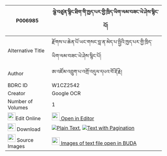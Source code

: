 |P006985|ལྕེ་བཙུན་སྙིང་ཐིག་གི་ཁྱད་པར་གྱི་ཁྲིད་ཡིག་ལམ་བཟང་ཡེ་ཤེས་སྙིང་པོ། 
| --- | --- 
|Alternative Title |རྫོགས་པ་ཆེན་པོ་ཡང་གསང་བླ་ན་མེད་པ་སྤྱིའི་ཁྱད་པར་གྱི་ཁྲིད་ཡིག་ལམ་བཟང་ཡེ་ཤེས་སྙིང་པོ།
|Author| ཨ་འཛོམ་འབྲུག་པ་འགྲོ་འདུལ་དཔའ་བོ་རྡོ་རྗེ།
|BDRC ID | W1CZ2542
|Creator | Google OCR
|Number of Volumes| 1
|<img width="25" src="https://img.icons8.com/color/25/000000/edit-property.png">Edit Online| [<img width="25" src="https://avatars.githubusercontent.com/u/45091458?s=200&v=4"> Open in Editor](http://editor.openpecha.org/P006985)
|<img width="25" src="https://img.icons8.com/fluent/48/000000/download-2.png"/>  Download | [![](https://img.icons8.com/color/20/000000/txt.png)Plain Text](https://github.com/Openpecha/P006985/releases/download/v1/che_tsun_nyingtik_gi_khyepar_g_plain_P006985.zip), [![](https://img.icons8.com/color/20/000000/txt.png)Text with Pagination](https://github.com/Openpecha/P006985/releases/download/v1/che_tsun_nyingtik_gi_khyepar_g_pages_P006985.zip)
|<img width="25" src="https://img.icons8.com/plasticine/100/000000/pictures-folder.png"/>  Source Images | [<img width="25" src="https://library.bdrc.io/icons/BUDA-small.svg"> Images of text file open in BUDA](https://library.bdrc.io/show/bdr:W1CZ2542)